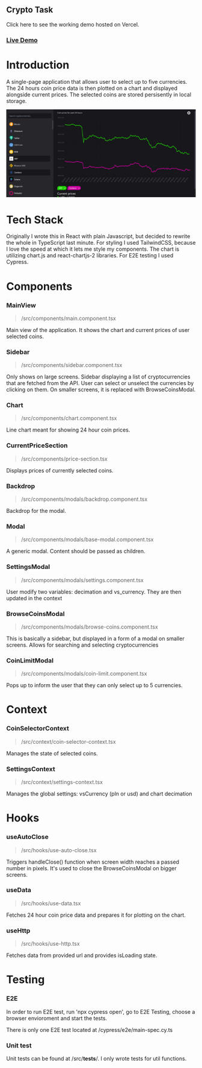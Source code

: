 ## Crypto Task
Click here to see the working demo hosted on Vercel.
### [Live Demo](https://ulam-crypto-task.vercel.app/)

# Introduction
A single-page application that allows user to select up to five currencies. The 24 hours coin price data is then plotted on a chart and displayed alongside current prices. The selected coins are stored persisently in local storage.
<br>


<img src="/preview.jpg">

# Tech Stack
Originally I wrote this in React with plain Javascript, but decided to rewrite the whole in TypeScript last minute. For styling I used TailwindCSS, because I love the speed at which it lets me style my components. The chart is utilizing chart.js and react-chartjs-2 libraries. For E2E testing I used Cypress.

# Components
### MainView
>/src/components/main.component.tsx

Main view of the application. It shows the chart and current prices of user selected coins.

### Sidebar
>/src/components/sidebar.component.tsx

Only shows on large screens. Sidebar displaying a list of cryptocurrencies that are fetched from the API. User can select or unselect the currencies by clicking on them. On smaller screens, it is replaced with BrowseCoinsModal.

### Chart
>/src/components/chart.component.tsx

Line chart meant for showing 24 hour coin prices.

### CurrentPriceSection
>/src/components/price-section.tsx

Displays prices of currently selected coins.

### Backdrop
>/src/components/modals/backdrop.component.tsx

Backdrop for the modal.

### Modal
>/src/components/modals/base-modal.component.tsx

A generic modal. Content should be passed as children.

### SettingsModal
>/src/components/modals/settings.component.tsx

User modify two variables: decimation and vs_currency. They are then updated in the context

### BrowseCoinsModal
>/src/components/modals/browse-coins.component.tsx

This is basically a sidebar, but displayed in a form of a modal on smaller screens. Allows for searching and selecting cryptocurrencies

### CoinLimitModal
>/src/components/modals/coin-limit.component.tsx

Pops up to inform the user that they can only select up to 5 currencies.

# Context
### CoinSelectorContext
> /src/context/coin-selector-context.tsx

Manages the state of selected coins.

### SettingsContext
> /src/context/settings-context.tsx

Manages the global settings: vsCurrency (pln or usd) and chart decimation

# Hooks
### useAutoClose
> /src/hooks/use-auto-close.tsx

Triggers handleClose() function when screen width reaches a passed number in pixels. It's used to close the BrowseCoinsModal on bigger screens.

### useData
> /src/hooks/use-data.tsx

Fetches 24 hour coin price data and prepares it for plotting on the chart.

### useHttp
> /src/hooks/use-http.tsx

Fetches data from provided url and provides isLoading state.

# Testing

### E2E
In order to run E2E test, run 'npx cypress open', go to E2E Testing, choose a browser envioroment and start the tests.

There is only one E2E test located at /cypress/e2e/main-spec.cy.ts

### Unit test
Unit tests can be found at /src/__tests__/. I only wrote tests for util functions.

